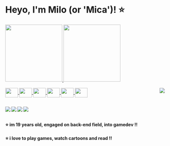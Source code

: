 # Heyo, I'm Milo (or 'Mica')! ⭐ 


<div>
  <a href="https://github.com/DuMilo">
  <img height="180em" src="https://github-readme-stats.vercel.app/api?username=DuMilo&show_icons=true&theme=dracula&include_all_commits=true&count_private=true"/>
  <img height="180em" src="https://github-readme-stats.vercel.app/api/top-langs/?username=DuMilo&layout=compact&theme=dracula&langs_count=16"/>
</div>

<div style="display:inline_block"><br>
<img align="center" height="30" width="40" src="https://cdn.jsdelivr.net/gh/devicons/devicon@latest/icons/python/python-original.svg">
<img align="center" height="30" width="40" src="https://cdn.jsdelivr.net/gh/devicons/devicon@latest/icons/java/java-original.svg">
<img align="center" height="30" width="40" src="https://cdn.jsdelivr.net/gh/devicons/devicon@latest/icons/godot/godot-original.svg">
<img align="center" height="30" width="40" src="https://cdn.jsdelivr.net/gh/devicons/devicon@latest/icons/c/c-original.svg">
<img align="center" height="30" width="40" src="https://cdn.jsdelivr.net/gh/devicons/devicon@latest/icons/html5/html5-original-wordmark.svg">
<img align="center" height="30" width="40" src="https://cdn.jsdelivr.net/gh/devicons/devicon@latest/icons/css3/css3-original-wordmark.svg">
<img align="right" src="https://media.discordapp.net/attachments/1219038991974928386/1286570603578392617/commission_milo2.jpg?ex=66ee63bf&is=66ed123f&hm=786de1eb63f6628888ca897369d3dd4ab666a05b015246fdf88414b8444443cf&=&format=webp&width=250&height=250">
</div>

##

<div>
  <a href="mailto:milomoreirac@gmail.com" target="_blank"><img align="left" src="https://img.shields.io/badge/Gmail-D14836?style=for-the-badge&logo=gmail&logoColor=white" target="_blank"></a>
  <a href="https://github.com/DuMilo" target="_blank"><img align="left" src="https://img.shields.io/badge/GitHub-100000?style=for-the-badge&logo=github&logoColor=white" target="_blank"></a>
  <a href="https://www.linkedin.com/in/milo-moreira-a28794265/" target="_blank"><img align="left" src="https://img.shields.io/badge/LinkedIn-0077B5?style=for-the-badge&logo=linkedin&logoColor=white" target="_blank"></a>
  <a href="https://dumbeloop.itch.io" target="_blank"><img align="left" src="https://img.shields.io/badge/Itch.io-FA5C5C?style=for-the-badge&logo=itchdotio&logoColor=white" target="_blank"></a>
</div> <br>

##

#### ⭐ im 19 years old, engaged on back-end field, into gamedev ‼️
#### ⭐ i love to play games, watch cartoons and read ‼️
